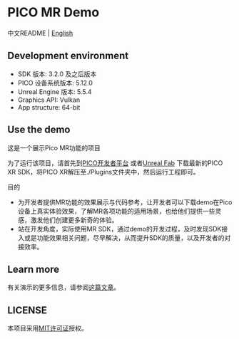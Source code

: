 # PICO MR Demo

中文README | [English](./README.md)

## Development environment

- SDK 版本: 3.2.0 及之后版本
- PICO 设备系统版本: 5.12.0
- Unreal Engine 版本: 5.5.4
- Graphics API: Vulkan
- App structure: 64-bit

## Use the demo

这是一个展示Pico MR功能的项目

为了运行该项目，请首先到[PICO开发者平台](https://developer.picoxr.com/resources/#sdk) 或者[Unreal Fab](https://www.fab.com/listings/236a8c7c-659d-4d4b-9ffd-06eecd8caf9b) 下载最新的PICO XR SDK，将PICO XR解压至./Plugins文件夹中，然后运行工程即可。

目的

- 为开发者提供MR功能的效果展示与代码参考，让开发者可以下载demo在Pico设备上真实体验效果，了解MR各项功能的适用场景，也给他们提供一些灵感，激发他们创建更多新奇的体验。
- 站在开发角度，实际使用MR SDK，通过demo的开发过程，及时发现SDK接入或是功能效果相关问题，尽早解决，从而提升SDK的质量，以及开发者的对接效率。

## Learn more

有关演示的更多信息，请参阅[这篇文章](https://developer.picoxr.com/document/unreal/sense-pack-overview/)。

## LICENSE

本项目采用[MIT许可证](./License.md)授权。